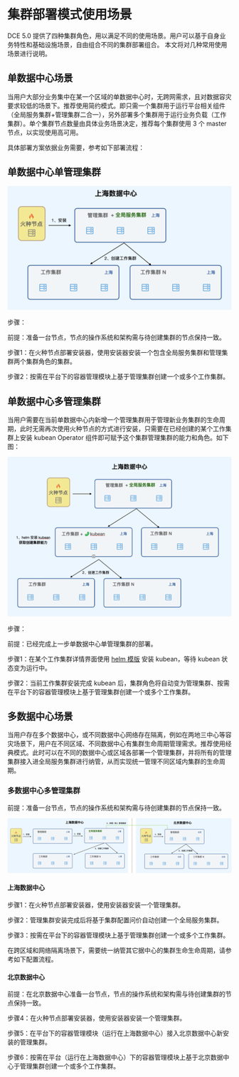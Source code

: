 # 集群部署模式使用场景

DCE 5.0 提供了四种集群角色，用以满足不同的使用场景。用户可以基于自身业务特性和基础设施场景，自由组合不同的集群部署组合。
本文将对几种常用使用场景进行说明。

## 单数据中心场景

当用户大部分业务集中在某一个区域的单数据中心时，无跨网需求，且对数据容灾要求较低的场景下。推荐使用简约模式。即只需一个集群用于运行平台相关组件（全局服务集群+管理集群二合一），另外部署多个集群用于运行业务负载（工作集群）。单个集群节点数量由具体业务场景决定，推荐每个集群使用 3 个 master 节点，以实现使用高可用。

具体部署方案依据业务需要，参考如下部署流程：

## 单数据中心单管理集群

![模式示意图](../images/scenario01.png)

步骤：

前提：准备一台节点，节点的操作系统和架构需与待创建集群的节点保持一致。

步骤1：在火种节点部署安装器，使用安装器安装一个包含全局服务集群和管理集群两个集群角色的集群。

步骤2：按需在平台下的容器管理模块上基于管理集群创建一个或多个工作集群。

## 单数据中心多管理集群

当用户需要在当前单数据中心内新增一个管理集群用于管理新业务集群的生命周期，此时无需再次使用火种节点的方式进行安装，只需要在已经创建的某个工作集群上安装 kubean Operator 组件即可赋予这个集群管理集群的能力和角色。如下图：

![模式示意图](../images/scenario02.png)

步骤：

前提：已经完成上一步单数据中心单管理集群的部署。

步骤1：在某个工作集群详情界面使用 [helm 模版](../../kpanda/07UserGuide/helm/README.md) 安装 kubean，等待 kubean 状态变为运行中。

步骤2：当前工作集群安装完成 kubean 后，集群角色将自动变为管理集群、按需在平台下的容器管理模块上基于管理集群创建一个或多个工作集群。

## 多数据中心场景

当用户存在多个数据中心，或不同数据中心网络存在隔离，例如在两地三中心等容灾场景下，用户在不同区域、不同数据中心有集群生命周期管理需求。推荐使用经典模式。此时可以在不同的数据中心或区域各部署一个管理集群，并将所有的管理集群接入进全局服务集群进行纳管，从而实现统一管理不同区域内集群的生命周期。

### 多数据中心多管理集群

前提：准备一台节点，节点的操作系统和架构需与待创建集群的节点保持一致。

![模式示意图](../images/scenario03.png)

#### 上海数据中心

步骤1：在火种节点部署安装器，使用安装器安装一个管理集群。

步骤2：管理集群安装完成后将基于集群配置问价<!--待补充链接-->自动创建一个全局服务集群。

步骤3：按需在平台下的容器管理模块上基于管理集群创建一个或多个工作集群。

在跨区域和网络隔离场景下，需要统一纳管其它据中心的集群生命生命周期，请参考如下配置流程。

#### 北京数据中心

前提：在北京数据中心准备一台节点，节点的操作系统和架构需与待创建集群的节点保持一致。

步骤4：在火种节点部署安装器，使用安装器安装一个管理集群。

步骤5：在平台下的容器管理模块（运行在上海数据中心）接入北京数据中心新安装的管理集群。

步骤6：按需在平台（运行在上海数据中心）下的容器管理模块上基于北京数据中心于管理集群创建一个或多个工作集群。
